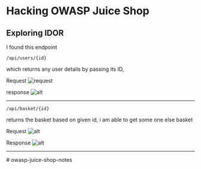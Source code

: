 # Hacking OWASP Juice Shop

## Exploring IDOR
I found this endpoint
```
/api/users/{id}
```
which returns any user details by passing its ID,

Request
![request](img/1.png)

response
![alt](img/2.png)

---

```
/api/basket/{id}
```
returns the basket based on given id, i am able to get some one else basket

Request
![alt](img/3.png)

Response
![alt](img/4.png)

---

#   o w a s p - j u i c e - s h o p - n o t e s 
 
 